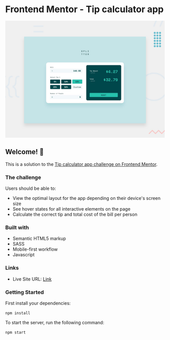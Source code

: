 # Frontend Mentor - Tip calculator app

![Design preview for the Tip calculator app coding challenge](./guides/design/desktop-preview.jpg)

## Welcome! 👋

This is a solution to the [Tip calculator app challenge on Frontend Mentor](https://www.frontendmentor.io/challenges/tip-calculator-app-ugJNGbJUX).

### The challenge

Users should be able to:

- View the optimal layout for the app depending on their device's screen size
- See hover states for all interactive elements on the page
- Calculate the correct tip and total cost of the bill per person

### Built with

- Semantic HTML5 markup
- SASS
- Mobile-first workflow
- Javascript

### Links

- Live Site URL: [Link](https://hellodajana-tip-calc.netlify.app)

### Getting Started

First install your dependencies:

```
npm install
```

To start the server, run the following command:

```
npm start
```
